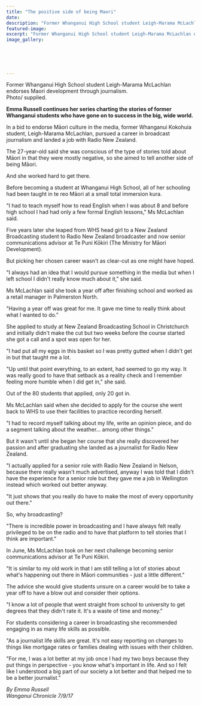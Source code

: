 ```yaml
---
title: "The positive side of being Maori"
date: 
description: "Former Whanganui High School student Leigh-Marama McLachlan endorses Maori development through journalism..."
featured-image: 
excerpt: "Former Whanganui High School student Leigh-Marama McLachlan endorses Maori development through journalism."
image_gallery:
	
	
	
	
	
---
```


<p><span>Former Whanganui High School student Leigh-Marama McLachlan endorses Maori development through journalism. <br />Photo/ supplied.</span></p>
<p class="element element-paragraph"><strong>Emma Russell continues her series charting the stories of former Whanganui students who have gone on to success in the big, wide world.</strong></p>
<p class="element element-paragraph">In a bid to endorse Māori culture in the media, former Whanganui Kokohuia student, Leigh-Marama McLachlan, pursued a career in broadcast journalism and landed a job with Radio New Zealand.</p>
<p class="element element-paragraph">The 27-year-old said she was conscious of the type of stories told about Māori in that they were mostly negative, so she aimed to tell another side of being Māori.</p>
<p class="element element-paragraph">And she worked hard to get there.</p>
<p class="element element-paragraph">Before becoming a student at Whanganui High School, all of her schooling had been taught in te reo Māori at a small total immersion kura.</p>
<p class="element element-paragraph">"I had to teach myself how to read English when I was about 8 and before high school I had had only a few formal English lessons," Ms McLachlan said.</p>
<p class="element element-paragraph">Five years later she leaped from WHS head girl to a New Zealand Broadcasting student to Radio New Zealand broadcaster and now senior communications advisor at Te Puni Kōkiri (The Ministry for Māori Development).</p>
<p class="element element-paragraph">But picking her chosen career wasn't as clear-cut as one might have hoped.</p>
<p class="element element-paragraph">"I always had an idea that I would pursue something in the media but when I left school I didn't really know much about it," she said.</p>
<p class="element element-paragraph">Ms McLachlan said she took a year off after finishing school and worked as a retail manager in Palmerston North.</p>
<p class="element element-paragraph">"Having a year off was great for me. It gave me time to really think about what I wanted to do."</p>
<p class="element element-paragraph">She applied to study at New Zealand Broadcasting School in Christchurch and initially didn't make the cut but two weeks before the course started she got a call and a spot was open for her.</p>
<p class="element element-paragraph">"I had put all my eggs in this basket so I was pretty gutted when I didn't get in but that taught me a lot.</p>
<p class="element element-paragraph">"Up until that point everything, to an extent, had seemed to go my way. It was really good to have that setback as a reality check and I remember feeling more humble when I did get in," she said.</p>
<p class="element element-paragraph">Out of the 80 students that applied, only 20 got in.</p>
<p class="element element-paragraph">Ms McLachlan said when she decided to apply for the course she went back to WHS to use their facilities to practice recording herself.</p>
<p class="element element-paragraph">"I had to record myself talking about my life, write an opinion piece, and do a segment talking about the weather... among other things."</p>
<p class="element element-paragraph">But it wasn't until she began her course that she really discovered her passion and after graduating she landed as a journalist for Radio New Zealand.</p>
<p class="element element-paragraph">"I actually applied for a senior role with Radio New Zealand in Nelson, because there really wasn't much advertised, anyway I was told that I didn't have the experience for a senior role but they gave me a job in Wellington instead which worked out better anyway.</p>
<p class="element element-paragraph">"It just shows that you really do have to make the most of every opportunity out there."</p>
<p class="element element-paragraph">So, why broadcasting?</p>
<p class="element element-paragraph">"There is incredible power in broadcasting and I have always felt really privileged to be on the radio and to have that platform to tell stories that I think are important."</p>
<p class="element element-paragraph">In June, Ms McLachlan took on her next challenge becoming senior communications advisor at Te Puni Kōkiri.</p>
<p class="element element-paragraph">"It is similar to my old work in that I am still telling a lot of stories about what's happening out there in Māori communities - just a little different."</p>
<p class="element element-paragraph">The advice she would give students unsure on a career would be to take a year off to have a blow out and consider their options.</p>
<p class="element element-paragraph">"I know a lot of people that went straight from school to university to get degrees that they didn't rate it. It's a waste of time and money."</p>
<p class="element element-paragraph">For students considering a career in broadcasting she recommended engaging in as many life skills as possible.</p>
<p class="element element-paragraph">"As a journalist life skills are great. It's not easy reporting on changes to things like mortgage rates or families dealing with issues with their children.</p>
<p class="element element-paragraph">"For me, I was a lot better at my job once I had my two boys because they put things in perspective - you know what's important in life. And so I felt like I understood a big part of our society a lot better and that helped me to be a better journalist."</p>
<p class="element element-paragraph"><em>By Emma Russell</em><br /><em>Wanganui Chronicle 7/9/17</em></p>

